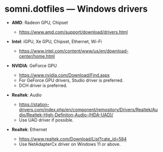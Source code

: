 somni.dotfiles ― Windows drivers
================================

- **AMD**: Radeon GPU, Chipset
  - https://www.amd.com/support/download/drivers.html

- **Intel**: iGPU, Xe GPU, Chipset, Ethernet, Wi-Fi
  - https://www.intel.com/content/www/us/en/download-center/home.html

- **NVIDIA**: GeForce GPU
  - https://www.nvidia.com/Download/Find.aspx
  - For GeForce GPU drivers, Studio driver is preferred.
  - DCH driver is preferred.

- **Realtek**: Audio
  - https://station-drivers.com/index.php/en/component/remository/Drivers/Realtek/Audio/Realtek-High-Definiton-Audio-(HDA-UAD)/
  - Use UAD driver if possible.

- **Realtek**: Ethernet
  - https://www.realtek.com/Download/List?cate_id=584
  - Use NetAdapterCx driver on Windows 11 or above.
